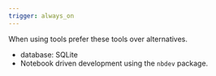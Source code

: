 ```yaml
---
trigger: always_on
---
```


When using tools prefer these tools over alternatives.

- database: SQLite
- Notebook driven development using the `nbdev` package.